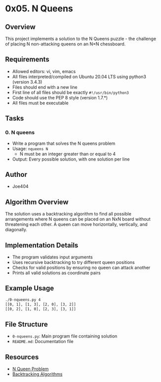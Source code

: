 # 0x05. N Queens

## Overview
This project implements a solution to the N Queens puzzle - the challenge of placing N non-attacking queens on an N×N chessboard.

## Requirements
- Allowed editors: vi, vim, emacs
- All files interpreted/compiled on Ubuntu 20.04 LTS using python3 (version 3.4.3)
- Files should end with a new line
- First line of all files should be exactly `#!/usr/bin/python3`
- Code should use the PEP 8 style (version 1.7.*)
- All files must be executable

## Tasks
### 0. N queens
- Write a program that solves the N queens problem
- Usage: `nqueens N`
    - N must be an integer greater than or equal to 4
- Output: Every possible solution, with one solution per line

## Author
* Joe404
## Algorithm Overview
The solution uses a backtracking algorithm to find all possible arrangements where N queens can be placed on an NxN board without threatening each other. A queen can move horizontally, vertically, and diagonally.

## Implementation Details
- The program validates input arguments
- Uses recursive backtracking to try different queen positions
- Checks for valid positions by ensuring no queen can attack another
- Prints all valid solutions as coordinate pairs

## Example Usage
```bash
./0-nqueens.py 4
[[0, 1], [1, 3], [2, 0], [3, 2]]
[[0, 2], [1, 0], [2, 3], [3, 1]]
```

## File Structure
- `0-nqueens.py`: Main program file containing solution
- `README.md`: Documentation file

## Resources
- [N Queen Problem](https://en.wikipedia.org/wiki/Eight_queens_puzzle)
- [Backtracking Algorithms](https://www.geeksforgeeks.org/backtracking-algorithms/)
